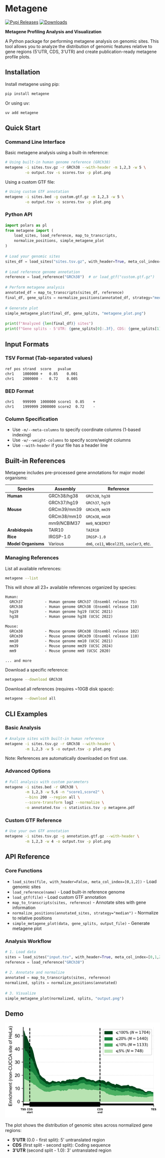 # Metagene

[![Pypi Releases](https://img.shields.io/pypi/v/metagene.svg)](https://pypi.python.org/pypi/metagene)
[![Downloads](https://static.pepy.tech/badge/metagene)](https://pepy.tech/project/metagene)

**Metagene Profiling Analysis and Visualization**

A Python package for performing metagene analysis on genomic sites. This tool allows you to analyze the distribution of genomic features relative to gene regions (5'UTR, CDS, 3'UTR) and create publication-ready metagene profile plots.

## Installation

Install metagene using pip:

```bash
pip install metagene
```

Or using uv:

```bash
uv add metagene
```

## Quick Start

### Command Line Interface

Basic metagene analysis using a built-in reference:

```bash
# Using built-in human genome reference (GRCh38)
metagene -i sites.tsv.gz -r GRCh38 --with-header -m 1,2,3 -w 5 \
         -o output.tsv -s scores.tsv -p plot.png
```

Using a custom GTF file:

```bash
# Using custom GTF annotation
metagene -i sites.bed -g custom.gtf.gz -m 1,2,3 -w 5 \
         -o output.tsv -s scores.tsv -p plot.png
```

### Python API

```python
import polars as pl
from metagene import (
    load_sites, load_reference, map_to_transcripts, 
    normalize_positions, simple_metagene_plot
)

# Load your genomic sites
sites_df = load_sites("sites.tsv.gz", with_header=True, meta_col_index=[0, 1, 2])

# Load reference genome annotation
reference = load_reference("GRCh38")  # or load_gtf("custom.gtf.gz")

# Perform metagene analysis
annotated_df = map_to_transcripts(sites_df, reference)
final_df, gene_splits = normalize_positions(annotated_df, strategy="median")

# Generate plot
simple_metagene_plot(final_df, gene_splits, "metagene_plot.png")

print(f"Analyzed {len(final_df)} sites")
print(f"Gene splits - 5'UTR: {gene_splits[0]:.3f}, CDS: {gene_splits[1]:.3f}, 3'UTR: {gene_splits[2]:.3f}")
```

## Input Formats

### TSV Format (Tab-separated values)
```
ref	pos	strand	score	pvalue
chr1	1000000	+	0.85	0.001
chr1	2000000	-	0.72	0.005
```

### BED Format
```
chr1	999999	1000000	score1	0.85	+
chr1	1999999	2000000	score2	0.72	-
```

### Column Specification
- Use `-m/--meta-columns` to specify coordinate columns (1-based indexing)
- Use `-w/--weight-columns` to specify score/weight columns
- Use `--with-header` if your file has a header line

## Built-in References

Metagene includes pre-processed gene annotations for major model organisms:

| Species | Assembly | Reference |
|---------|----------|-----------|
| **Human** | GRCh38/hg38 | `GRCh38`, `hg38` |
| | GRCh37/hg19 | `GRCh37`, `hg19` |
| **Mouse** | GRCm39/mm39 | `GRCm39`, `mm39` |
| | GRCm38/mm10 | `GRCm38`, `mm10` |
| | mm9/NCBIM37 | `mm9`, `NCBIM37` |
| **Arabidopsis** | TAIR10 | `TAIR10` |
| **Rice** | IRGSP-1.0 | `IRGSP-1.0` |
| **Model Organisms** | Various | `dm6`, `ce11`, `WBcel235`, `sacCer3`, etc. |

### Managing References

List all available references:
```bash
metagene --list
```

This will show all 23+ available references organized by species:
```
Human:
  GRCh37          - Human genome GRCh37 (Ensembl release 75)
  GRCh38          - Human genome GRCh38 (Ensembl release 110)
  hg19            - Human genome hg19 (UCSC 2021)
  hg38            - Human genome hg38 (UCSC 2022)

Mouse:
  GRCm38          - Mouse genome GRCm38 (Ensembl release 102)
  GRCm39          - Mouse genome GRCm39 (Ensembl release 110)
  mm10            - Mouse genome mm10 (UCSC 2021)
  mm39            - Mouse genome mm39 (UCSC 2024)
  mm9             - Mouse genome mm9 (UCSC 2020)

... and more
```

Download a specific reference:
```bash
metagene --download GRCh38
```

Download all references (requires ~10GB disk space):
```bash
metagene --download all
```


## CLI Examples

### Basic Analysis

```bash
# Analyze sites with built-in human reference
metagene -i sites.tsv.gz -r GRCh38 --with-header \
         -m 1,2,3 -w 5 -o output.tsv -p plot.png
```

Note: References are automatically downloaded on first use.

### Advanced Options
```bash
# Full analysis with custom parameters
metagene -i sites.bed -r GRCh38 \
         -m 1,2,3 -w 5,6 -n "score1,score2" \
         --bins 200 --region all \
         --score-transform log2 --normalize \
         -o annotated.tsv -s statistics.tsv -p metagene.pdf
```

### Custom GTF Reference
```bash
# Use your own GTF annotation
metagene -i sites.tsv.gz -g annotation.gtf.gz --with-header \
         -m 1,2,3 -w 4 -o output.tsv -p plot.png
```

## API Reference

### Core Functions

- `load_sites(file, with_header=False, meta_col_index=[0,1,2])` - Load genomic sites
- `load_reference(name)` - Load built-in reference genome
- `load_gtf(file)` - Load custom GTF annotation  
- `map_to_transcripts(sites, reference)` - Annotate sites with gene information
- `normalize_positions(annotated_sites, strategy="median")` - Normalize to relative positions
- `simple_metagene_plot(data, gene_splits, output_file)` - Generate metagene plot

### Analysis Workflow

```python
# 1. Load data
sites = load_sites("input.tsv", with_header=True, meta_col_index=[0,1,2])
reference = load_reference("GRCh38")

# 2. Annotate and normalize  
annotated = map_to_transcripts(sites, reference)
normalized, splits = normalize_positions(annotated)

# 3. Visualize
simple_metagene_plot(normalized, splits, "output.png")
```

## Demo

![Metagene Profile](docs/fig_metagene.svg)

The plot shows the distribution of genomic sites across normalized gene regions:
- **5'UTR** (0.0 - first split): 5' untranslated region
- **CDS** (first split - second split): Coding sequence  
- **3'UTR** (second split - 1.0): 3' untranslated region